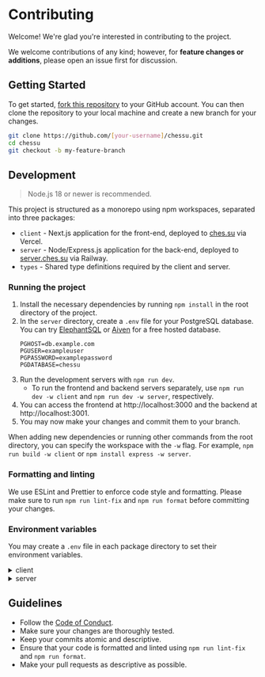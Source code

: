 # Contributing

Welcome! We're glad you're interested in contributing to the project.

We welcome contributions of any kind; however, for **feature changes or additions**, please open an issue first for discussion.

## Getting Started

To get started, [fork this repository](https://github.com/nizewn/chessu/fork) to your GitHub account. You can then clone the repository to your local machine and create a new branch for your changes.

```sh
git clone https://github.com/[your-username]/chessu.git
cd chessu
git checkout -b my-feature-branch
```

## Development

> Node.js 18 or newer is recommended.

This project is structured as a monorepo using npm workspaces, separated into three packages:

- `client` - Next.js application for the front-end, deployed to [ches.su](https://ches.su) via Vercel.
- `server` - Node/Express.js application for the back-end, deployed to [server.ches.su](https://server.ches.su) via Railway.
- `types` - Shared type definitions required by the client and server.

### Running the project

1. Install the necessary dependencies by running `npm install` in the root directory of the project.
2. In the `server` directory, create a `.env` file for your PostgreSQL database. You can try [ElephantSQL](https://www.elephantsql.com/) or [Aiven](https://aiven.io/postgresql) for a free hosted database.
   ```env
   PGHOST=db.example.com
   PGUSER=exampleuser
   PGPASSWORD=examplepassword
   PGDATABASE=chessu
   ```
3. Run the development servers with `npm run dev`.
   - To run the frontend and backend servers separately, use `npm run dev -w client` and `npm run dev -w server`, respectively.
4. You can access the frontend at http://localhost:3000 and the backend at http://localhost:3001.
5. You may now make your changes and commit them to your branch.

When adding new dependencies or running other commands from the root directory, you can specify the workspace with the `-w` flag. For example, `npm run build -w client` or `npm install express -w server`.

### Formatting and linting

We use ESLint and Prettier to enforce code style and formatting. Please make sure to run `npm run lint-fix` and `npm run format` before committing your changes.

### Environment variables

You may create a `.env` file in each package directory to set their environment variables.

<details>
<summary>client</summary>

```env
NEXT_PUBLIC_API_URL=http://localhost:3001 # replace with backend URL
```

</details>

<details>
<summary>server</summary>

```env
CORS_ORIGIN=http://localhost:3000 # replace with frontend URL
PORT=3001
SESSION_SECRET=randomstring # replace for security

# PostgreSQL connection info (required)
PGHOST=db.example.com
PGUSER=exampleuser
PGPASSWORD=examplepassword
PGDATABASE=chessu
```

</details>

## Guidelines

- Follow the [Code of Conduct](CODE_OF_CONDUCT.md).
- Make sure your changes are thoroughly tested.
- Keep your commits atomic and descriptive.
- Ensure that your code is formatted and linted using `npm run lint-fix` and `npm run format`.
- Make your pull requests as descriptive as possible.
